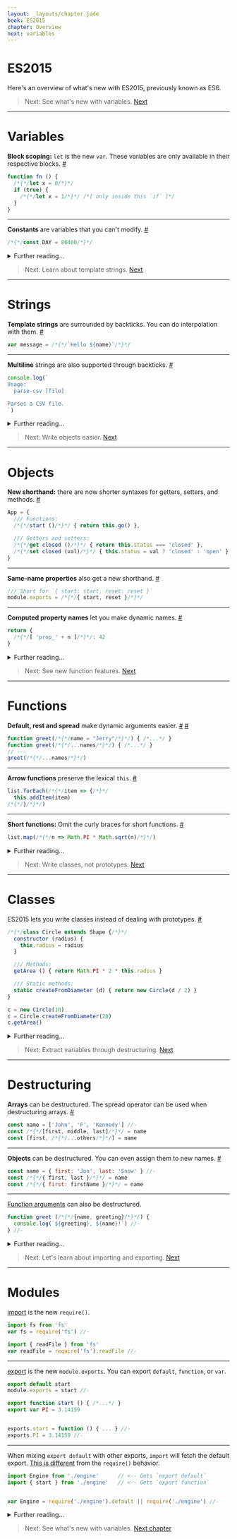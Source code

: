 ```yaml
---
layout: _layouts/chapter.jade
book: ES2015
chapter: Overview
next: variables
---
```


# ES2015

Here's an overview of what's new with ES2015, previously known as ES6.

> Next: See what's new with variables. [Next](#variables)

* * * *

# Variables

__Block scoping:__ `let` is the new `var`. These variables are only available in their respective blocks.
[#](variables)

```js
function fn () {
  /*{*/let x = 0/*}*/
  if (true) {
    /*{*/let x = 1/*}*/ /*[ only inside this `if` ]*/
  }
}
```

----

__Constants__ are variables that you can't modify.
[#](variables#constants)

```js
/*{*/const DAY = 86400/*}*/
```

<details>
<summary>Further reading...</summary>

See the [ES2015: variables](variables) guide.
</details>

<!-- -->

> Next: Learn about template strings. [Next](#strings)

* * * *

# Strings

__Template strings__ are surrounded by backticks. You can do interpolation with them.
[#](strings)

```js
var message = /*{*/`Hello ${name}`/*}*/
```

----

__Multiline__ strings are also supported through backticks.
[#](strings)

```js
console.log(`
Usage:
  parse-csv [file]

Parses a CSV file.
`)
```

<details>
<summary>Further reading...</summary>

Learn more at the [ES2015: Strings](strings) guide.
</details>

> Next: Write objects easier. [Next](#objects)

* * * *

# Objects

__New shorthand:__ there are now shorter syntaxes for getters, setters, and methods.
[#](objects)

```js
App = {
  /// Functions:
  /*{*/start ()/*}*/ { return this.go() },

  /// Getters and setters:
  /*{*/get closed ()/*}*/ { return this.status === 'closed' },
  /*{*/set closed (val)/*}*/ { this.status = val ? 'closed' : 'open' },
}
```

---

__Same-name properties__ also get a new shorthand.
[#](objects#name-shorthand)

```js
/// Short for `{ start: start, reset: reset }`
module.exports = /*{*/{ start, reset }/*}*/
```

---

__Computed property names__ let you make dynamic names.
[#](objects#computed-names)

```js
return {
  /*{*/[ 'prop_' + n ]/*}*/: 42
}
```

<details>
<summary>Further reading...</summary>

Learn more at the [ES2015: Objects](objects) guide.
</details>

> Next: See new function features. [Next](#functions)

* * * *

# Functions

__Default, rest and spread__ make dynamic arguments easier.
[#](functions#default-arguments)
[#](functions#rest-and-spread)

```js
function greet(/*{*/name = "Jerry"/*}*/) { /*...*/ }
function greet(/*{*/...names/*}*/) { /*...*/ }
// ---
greet(/*{*/...names/*}*/)
```

---

__Arrow functions__ preserve the lexical `this`.
[#](functions)

```js
list.forEach(/*{*/item => {/*}*/
  this.addItem(item)
/*{*/}/*}*/)
```

---

__Short functions:__ Omit the curly braces for short functions.
[#](functions#short-syntax)

```js
list.map(/*{*/n => Math.PI * Math.sqrt(n)/*}*/)
```

<details>
<summary>Further reading...</summary>

Learn more at the [ES2015: Functions](functions) guide.
</details>

> Next: Write classes, not prototypes. [Next](#classes)

* * * *

# Classes

ES2015 lets you write classes instead of dealing with prototypes.
[#](classes)

```js
/*{*/class Circle extends Shape {/*}*/
  constructor (radius) {
    this.radius = radius
  }

  /// Methods:
  getArea () { return Math.PI * 2 * this.radius }

  /// Static methods:
  static createFromDiameter (d) { return new Circle(d / 2) }
}
```

```js
c = new Circle(10)
c = Circle.createFromDiameter(20)
c.getArea()
```

<details>
<summary>Further reading...</summary>

Learn more at the [ES2015: Classes](classes) guide.
</details>

> Next: Extract variables through destructuring. [Next](#destructuring)

* * * *

# Destructuring

__Arrays__ can be destructured. The spread operator can be used when destructuring arrays.
[#](destructuring)

```js
const name = ['John', 'F', 'Kennedy'] //-
const /*{*/[first, middle, last]/*}*/ = name
const [first, /*{*/...others/*}*/] = name
```

---

__Objects__ can be destructured. You can even assign them to new names.
[#](destructuring#objects)

```js
const name = { first: 'Jon', last: 'Snow' } //-
const /*{*/{ first, last }/*}*/ = name
const /*{*/{ first: firstName }/*}*/ = name
```

---

[Function arguments](destructuring#function-arguments) can also be destructured.

```js
function greet (/*{*/{name, greeting}/*}*/) {
  console.log(`${greeting}, ${name}!`) //-
} //-
```

<details>
<summary>Further reading...</summary>

Learn more at the [ES2015: Destructuring](destructuring) guide.
</details>

<!-- -->

> Next: Let's learn about importing and exporting. [Next](#modules)

* * * *

# Modules

[import](modules) is the new `require()`.

```js
import fs from 'fs'
var fs = require('fs') //-
```

```js
import { readFile } from 'fs'
var readFile = require('fs').readFile //-
```

---

[export](modules#exporting) is the new `module.exports`. You can export `default`, `function`, or `var`.

```js
export default start
module.exports = start //-
```

```js
export function start () { /*...*/ }
export var PI = 3.14159


exports.start = function () { ... } //-
exports.PI = 3.14159 //-
```

---

When mixing `export default` with other exports, `import` will fetch the default export. [This is different](modules#exporting-many) from the `require()` behavior.

```js
import Engine from './engine'      // <-- Gets `export default`
import { start } from './engine'   // <-- Gets `export function`


var Engine = require('./engine').default || require('./engine') //-
```

<details>
<summary>Further reading...</summary>

Learn more at the [ES2015: Modules](modules) guide.
</details>

> Next: See what's new with variables. [Next chapter](variables)
